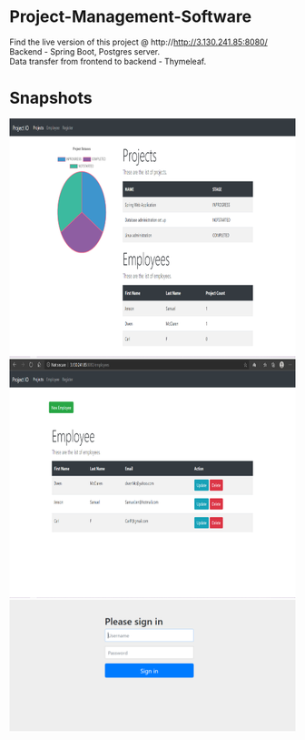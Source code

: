 # Project-Management-Software
Find the live version of this project @ http://http://3.130.241.85:8080/ <br>
Backend - Spring Boot, Postgres server.<br>
Data transfer from frontend to backend - Thymeleaf.<br>

# Snapshots
<img src="proIo.PNG" width="680" height = "420"><br>
<img src="empIO.PNG" width="680" height = "420"><br>
<img src="signin.PNG">

